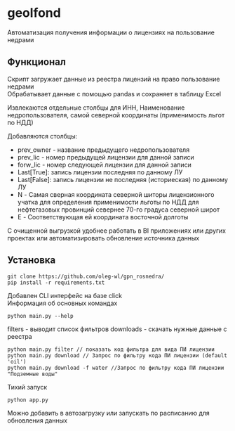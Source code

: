 # geolfond
Автоматизация получения информации о лицензиях на пользование недрами

## Функционал
Скрипт загружает данные из реестра лицензий на право пользование недрами <br>
Обрабатывает данные с помощью pandas и сохраняет в таблицу Excel<br>

Извлекаются отдельные столбцы для ИНН, Наименование недропользователя, самой северной координаты (применимость льгот по НДД)

Добавляются столбцы: 
* prev_owner - название предыдущего недропользователя
* prev_lic - номер предыдущей лицензии для данной записи
* forw_lic - номер следующей лицензии для данной записи
* Last[True]: запись лицензии последняя по данному ЛУ
* Last[False]: запись лицензии не последняя (историеская) по данному ЛУ
* N - Самая сверная координата северной шиторы лицензионного учатка для определения применимости льготы по НДД для нефтегазовых провинций севернее 70-го градуса северной широт
* E - Соответствующая ей координата восточной долготы

С очищенной выгрузкой удобнее работать в BI приложениях или других проектах или автоматизировать обновление источника данных

## Установка
```
git clone https://github.com/oleg-wl/gpn_rosnedra/
pip install -r requirements.txt
```
Добавлен CLI интерфейс на базе click <br>
Информация об основных командах
```
python main.py --help
```
filters - выводит список фильтров
downloads - скачать нужные данные с реестра

```
python main.py filter // показать код фильтра для вида ПИ лицензии
python main.py download // Запрос по фильтру кода ПИ лицензии (default 'oil')
python main.py download -f water //Запрос по фильтру кода ПИ лицензии "Подземные воды"
```

Тихий запуск
```
python app.py
``` 
Можно добавить в автозагрузку или запускать по расписанию для обновления данных

